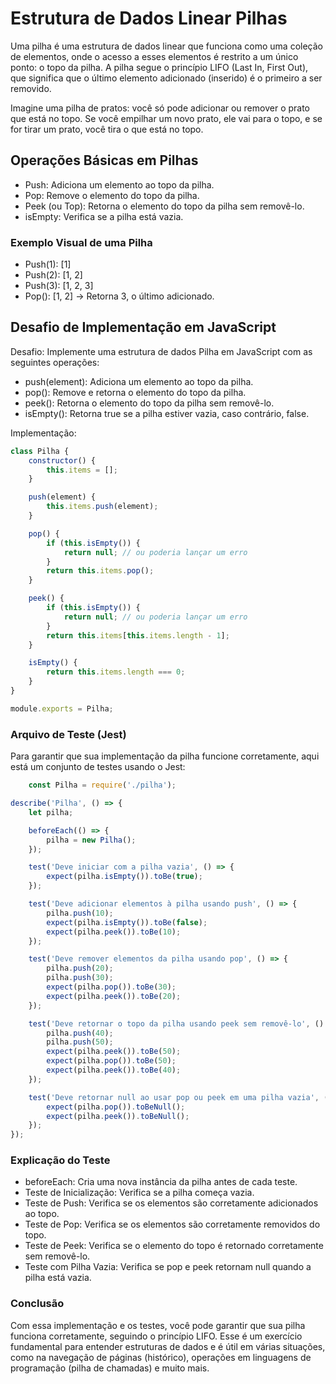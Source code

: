 # Estrutura de Dados Linear Pilhas
Uma pilha é uma estrutura de dados linear que funciona como uma coleção de elementos, onde o acesso a esses elementos é restrito a um único ponto: o topo da pilha. A pilha segue o princípio LIFO (Last In, First Out), que significa que o último elemento adicionado (inserido) é o primeiro a ser removido.

Imagine uma pilha de pratos: você só pode adicionar ou remover o prato que está no topo. Se você empilhar um novo prato, ele vai para o topo, e se for tirar um prato, você tira o que está no topo.

## Operações Básicas em Pilhas
- Push: Adiciona um elemento ao topo da pilha.
- Pop: Remove o elemento do topo da pilha.
- Peek (ou Top): Retorna o elemento do topo da pilha sem removê-lo.
- isEmpty: Verifica se a pilha está vazia.

### Exemplo Visual de uma Pilha
- Push(1): [1]
- Push(2): [1, 2]
- Push(3): [1, 2, 3]
- Pop(): [1, 2] -> Retorna 3, o último adicionado.

## Desafio de Implementação em JavaScript
Desafio:
Implemente uma estrutura de dados Pilha em JavaScript com as seguintes operações:

- push(element): Adiciona um elemento ao topo da pilha.
- pop(): Remove e retorna o elemento do topo da pilha.
- peek(): Retorna o elemento do topo da pilha sem removê-lo.
- isEmpty(): Retorna true se a pilha estiver vazia, caso contrário, false.

Implementação:

```javascript 
class Pilha {
    constructor() {
        this.items = [];
    }

    push(element) {
        this.items.push(element);
    }

    pop() {
        if (this.isEmpty()) {
            return null; // ou poderia lançar um erro
        }
        return this.items.pop();
    }

    peek() {
        if (this.isEmpty()) {
            return null; // ou poderia lançar um erro
        }
        return this.items[this.items.length - 1];
    }

    isEmpty() {
        return this.items.length === 0;
    }
}

module.exports = Pilha;

```

### Arquivo de Teste (Jest)
Para garantir que sua implementação da pilha funcione corretamente, aqui está um conjunto de testes usando o Jest:

```javascript 
    const Pilha = require('./pilha');

describe('Pilha', () => {
    let pilha;

    beforeEach(() => {
        pilha = new Pilha();
    });

    test('Deve iniciar com a pilha vazia', () => {
        expect(pilha.isEmpty()).toBe(true);
    });

    test('Deve adicionar elementos à pilha usando push', () => {
        pilha.push(10);
        expect(pilha.isEmpty()).toBe(false);
        expect(pilha.peek()).toBe(10);
    });

    test('Deve remover elementos da pilha usando pop', () => {
        pilha.push(20);
        pilha.push(30);
        expect(pilha.pop()).toBe(30);
        expect(pilha.peek()).toBe(20);
    });

    test('Deve retornar o topo da pilha usando peek sem removê-lo', () => {
        pilha.push(40);
        pilha.push(50);
        expect(pilha.peek()).toBe(50);
        expect(pilha.pop()).toBe(50);
        expect(pilha.peek()).toBe(40);
    });

    test('Deve retornar null ao usar pop ou peek em uma pilha vazia', () => {
        expect(pilha.pop()).toBeNull();
        expect(pilha.peek()).toBeNull();
    });
});

```

### Explicação do Teste
- beforeEach: Cria uma nova instância da pilha antes de cada teste.
- Teste de Inicialização: Verifica se a pilha começa vazia.
- Teste de Push: Verifica se os elementos são corretamente adicionados ao topo.
- Teste de Pop: Verifica se os elementos são corretamente removidos do topo.
- Teste de Peek: Verifica se o elemento do topo é retornado corretamente sem removê-lo.
- Teste com Pilha Vazia: Verifica se pop e peek retornam null quando a pilha está vazia.
###  Conclusão
Com essa implementação e os testes, você pode garantir que sua pilha funciona corretamente, seguindo o princípio LIFO. Esse é um exercício fundamental para entender estruturas de dados e é útil em várias situações, como na navegação de páginas (histórico), operações em linguagens de programação (pilha de chamadas) e muito mais.